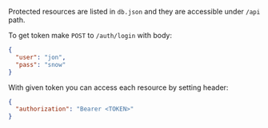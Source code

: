 Protected resources are listed in `db.json` and they are accessible under `/api` path.

To get token make `POST` to `/auth/login` with body:

```json
{
  "user": "jon",
  "pass": "snow"
}
```

With given token you can access each resource by setting header:

```json
{
  "authorization": "Bearer <TOKEN>"
}
```
